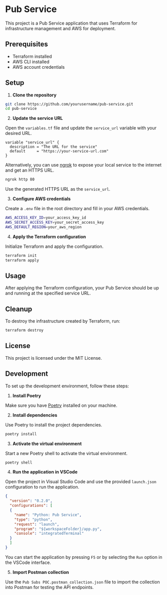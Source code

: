 # Pub Service

This project is a Pub Service application that uses Terraform for infrastructure management and AWS for deployment.

## Prerequisites

- Terraform installed
- AWS CLI installed
- AWS account credentials

## Setup

1. **Clone the repository**

  ```sh
  git clone https://github.com/yourusername/pub-service.git
  cd pub-service
  ```

2. **Update the service URL**

  Open the `variables.tf` file and update the `service_url` variable with your desired URL.

  ```hcl
  variable "service_url" {
    description = "The URL for the service"
    default     = "https://your-service-url.com"
  }
  ```

  Alternatively, you can use [ngrok](https://ngrok.com/) to expose your local service to the internet and get an HTTPS URL.

  ```sh
  ngrok http 80
  ```

  Use the generated HTTPS URL as the `service_url`.

3. **Configure AWS credentials**

  Create a `.env` file in the root directory and fill in your AWS credentials.

  ```sh
  AWS_ACCESS_KEY_ID=your_access_key_id
  AWS_SECRET_ACCESS_KEY=your_secret_access_key
  AWS_DEFAULT_REGION=your_aws_region
  ```

4. **Apply the Terraform configuration**

  Initialize Terraform and apply the configuration.

  ```sh
  terraform init
  terraform apply
  ```

## Usage

After applying the Terraform configuration, your Pub Service should be up and running at the specified service URL.

## Cleanup

To destroy the infrastructure created by Terraform, run:

```sh
terraform destroy
```

## License

This project is licensed under the MIT License.

## Development

To set up the development environment, follow these steps:

1. **Install Poetry**

  Make sure you have [Poetry](https://python-poetry.org/docs/#installation) installed on your machine.

2. **Install dependencies**

  Use Poetry to install the project dependencies.

  ```sh
  poetry install
  ```

3. **Activate the virtual environment**

  Start a new Poetry shell to activate the virtual environment.

  ```sh
  poetry shell
  ```

4. **Run the application in VSCode**

  Open the project in Visual Studio Code and use the provided `launch.json` configuration to run the application.

  ```json
  {
    "version": "0.2.0",
    "configurations": [
    {
      "name": "Python: Pub Service",
      "type": "python",
      "request": "launch",
      "program": "${workspaceFolder}/app.py",
      "console": "integratedTerminal"
    }
    ]
  }
  ```

  You can start the application by pressing `F5` or by selecting the `Run` option in the VSCode interface.

5. **Import Postman collection**

  Use the `Pub Subs POC.postman_collection.json` file to import the collection into Postman for testing the API endpoints.